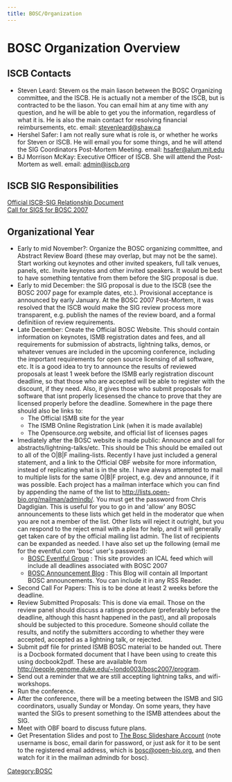 ```yaml
---
title: BOSC/Organization
---
```


BOSC Organization Overview
==========================

ISCB Contacts
-------------

-   Steven Leard: Stevem os the main liason between the BOSC Organizing
    committee, and the ISCB. He is actually not a member of the ISCB,
    but is contracted to be the liason. You can email him at any time
    with any question, and he will be able to get you the information,
    regardless of what it is. He is also the main contact for resolving
    financial reimbursements, etc. email: stevenleard@shaw.ca
-   Hershel Safer: I am not really sure what is role is, or whether he
    works for Steven or ISCB. He will email you for some things, and he
    will attend the SIG Coordinators Post-Mortem Meeting. email:
    hsafer@alum.mit.edu
-   BJ Morrison McKay: Executive Officer of ISCB. She will attend the
    Post-Mortem as well. email: admin@iscb.org

ISCB SIG Responsibilities
-------------------------

[Official ISCB-SIG Relationship
Document](http://www.iscb.org/ismbeccb2007/wp-content/uploads/2006/10/iscb-sig-relation-v12.pdf)  
[Call for SIGS for BOSC 2007](http://www.iscb.org/ismbeccb2007/sigs/)

Organizational Year
-------------------

-   Early to mid November?: Organize the BOSC organizing committee, and
    Abstract Review Board (these may overlap, but may not be the same).
    Start working out keynotes and other invited speakers, full talk
    venues, panels, etc. Invite keynotes and other invited speakers. It
    would be best to have something tentative from them before the SIG
    proposal is due.
-   Early to mid December: the SIG proposal is due to the ISCB (see the
    BOSC 2007 page for example dates, etc.). Provisional acceptance is
    announced by early January. At the BOSC 2007 Post-Mortem, it was
    resolved that the ISCB would make the SIG review process more
    transparent, e.g. publish the names of the review board, and a
    formal definitiion of review requirements.
-   Late December: Create the Official BOSC Website. This should contain
    information on keynotes, ISMB registration dates and fees, and all
    requirements for submission of abstracts, lightning talks, demos, or
    whatever venues are included in the upcoming conference, including
    the important requirements for open source licensing of all
    software, etc. It is a good idea to try to announce the results of
    reviewed proposals at least 1 week before the ISMB early
    registration discount deadline, so that those who are accepted will
    be able to register with the discount, if they need. Also, it gives
    those who submit proposals for software that isnt properly
    licesensed the chance to prove that they are licensed properly
    before the deadline. Somewhere in the page there should also be
    links to:
    -   The Official ISMB site for the year
    -   The ISMB Online Registration Link (when it is made available)
    -   The Opensource.org website, and official list of licenses pages
-   Imediately after the BOSC website is made public: Announce and call
    for abstracts/lightning-talks/etc. This should be This should be
    emailed out to all of the O|B|F mailing-lists. Recently I have just
    included a general statement, and a link to the Official OBF website
    for more information, instead of replicating what is in the site. I
    have always attempted to mail to multiple lists for the same O|B|F
    project, e.g. dev and announce, if it was possible. Each project has
    a mailman interface which you can find by appending the name of the
    list to <http://lists.open-bio.org/mailman/admindb/>. You must get
    the password from Chris Dagdigian. This is useful for you to go in
    and 'allow' any BOSC announcements to these lists which get held in
    the moderator que when you are not a member of the list. Other lists
    will reject it outright, but you can respond to the reject email
    with a plea for help, and it will generally get taken care of by the
    official mailing list admin. The list of recipients can be expanded
    as needed. I have also set up the following (email me for the
    eventful.com 'bosc' user's password):
    -   [BOSC Eventful
        Group](http://eventful.com/groups/G0-001-000014747-0) : This
        site provides an ICAL feed which will include all deadlines
        associated with BOSC 2007  
    -   [BOSC Announcement Blog](http://www.open-bio.org/boscblog/) :
        This Blog will contain all Important BOSC announcements. You can
        include it in any RSS Reader.
-   Second Call For Papers: This is to be done at least 2 weeks before
    the deadline.
-   Review Submitted Proposals: This is done via email. Those on the
    review panel should discuss a ratings procedure (preferably before
    the deadline, although this hasnt happened in the past), and all
    proposals should be subjected to this procedure. Someone should
    collate the results, and notify the submitters according to whether
    they were accepted, accepted as a lightning talk, or rejected.
-   Submit pdf file for printed ISMB BOSC material to be handed out.
    There is a Docbook formated document that I have been using to
    create this using docbook2pdf. These are available from
    <http://people.genome.duke.edu/~londo003/bosc2007/program>.
-   Send out a reminder that we are still accepting lightning talks,
    and wifi-workshops.
-   Run the conference.
-   After the conference, there will be a meeting between the ISMB and
    SIG coordinators, usually Sunday or Monday. On some years, they have
    wanted the SIGs to present something to the ISMB attendees about
    the SIG.
-   Meet with OBF board to discuss future plans.
-   Get Presentation Slides and post to [The Bosc Slideshare
    Account](http://www.slideshare.net/bosc) (note username is bosc,
    email darin for password, or just ask for it to be sent to the
    registered email address, which is bosc@open-bio.org, and then watch
    for it in the mailman admindb for bosc).

<Category:BOSC>
